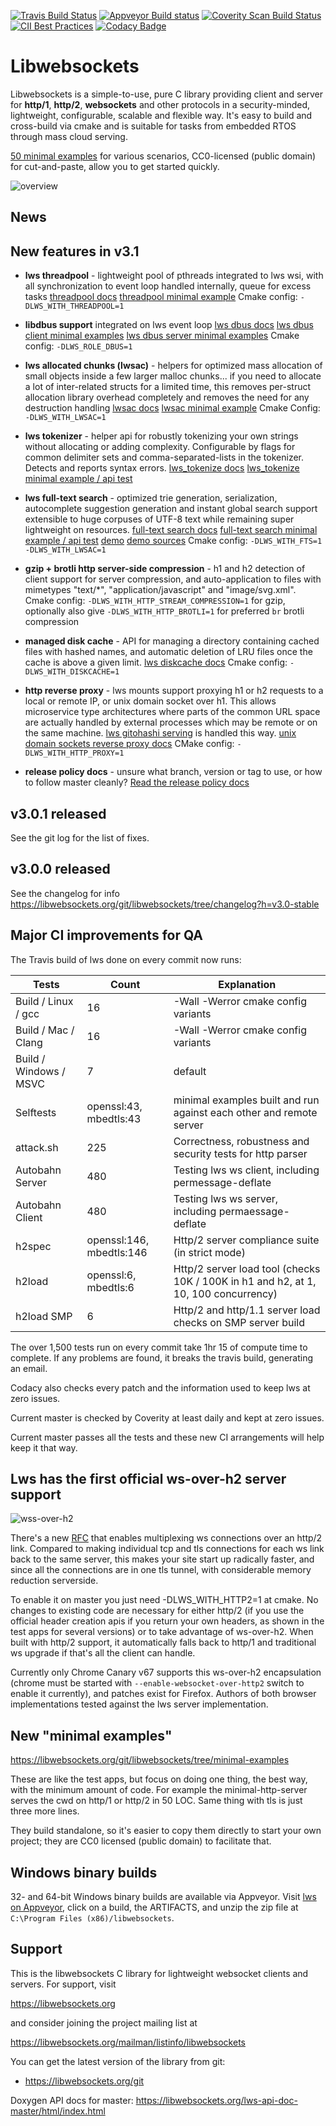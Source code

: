 [![Travis Build Status](https://travis-ci.org/warmcat/libwebsockets.svg)](https://travis-ci.org/warmcat/libwebsockets) [![Appveyor Build status](https://ci.appveyor.com/api/projects/status/qfasji8mnfnd2r8t?svg=true)](https://ci.appveyor.com/project/lws-team/libwebsockets) [![Coverity Scan Build Status](https://scan.coverity.com/projects/3576/badge.svg)](https://scan.coverity.com/projects/3576) [![CII Best Practices](https://bestpractices.coreinfrastructure.org/projects/2266/badge)](https://bestpractices.coreinfrastructure.org/projects/2266) [![Codacy Badge](https://api.codacy.com/project/badge/Grade/144fb195a83046e484a75c8b4c6cfc99)](https://www.codacy.com/app/lws-team/libwebsockets?utm_source=github.com&amp;utm_medium=referral&amp;utm_content=warmcat/libwebsockets&amp;utm_campaign=Badge_Grade)

# Libwebsockets

Libwebsockets is a simple-to-use, pure C library providing client and server
for **http/1**, **http/2**, **websockets** and other protocols in a security-minded,
lightweight, configurable, scalable and flexible way.  It's easy to build and
cross-build via cmake and is suitable for tasks from embedded RTOS through mass
cloud serving.

[50 minimal examples](https://libwebsockets.org/git/libwebsockets/tree/minimal-examples) for various scenarios, CC0-licensed (public domain) for cut-and-paste, allow you to get started quickly.

![overview](./doc-assets/lws-overview.svg)

News
----

## New features in v3.1

 - **lws threadpool** - lightweight pool of pthreads integrated to lws wsi, with all
   synchronization to event loop handled internally, queue for excess tasks
   [threadpool docs](https://libwebsockets.org/git/libwebsockets/tree/lib/misc/threadpool)
   [threadpool minimal example](https://libwebsockets.org/git/libwebsockets/tree/minimal-examples/ws-server/minimal-ws-server-threadpool)
   Cmake config: `-DLWS_WITH_THREADPOOL=1`

 - **libdbus support** integrated on lws event loop
   [lws dbus docs](https://libwebsockets.org/git/libwebsockets/tree/lib/roles/dbus)
   [lws dbus client minimal examples](https://libwebsockets.org/git/libwebsockets/tree/minimal-examples/dbus-client)
   [lws dbus server minimal examples](https://libwebsockets.org/git/libwebsockets/tree/minimal-examples/dbus-server)
   Cmake config: `-DLWS_ROLE_DBUS=1`

 - **lws allocated chunks (lwsac)** - helpers for optimized mass allocation of small
   objects inside a few larger malloc chunks... if you need to allocate a lot of
   inter-related structs for a limited time, this removes per-struct allocation
   library overhead completely and removes the need for any destruction handling
   [lwsac docs](https://libwebsockets.org/git/libwebsockets/tree/lib/misc/lwsac)
   [lwsac minimal example](https://libwebsockets.org/git/libwebsockets/tree/minimal-examples/api-tests/api-test-lwsac)
   Cmake Config: `-DLWS_WITH_LWSAC=1`

 - **lws tokenizer** - helper api for robustly tokenizing your own strings without
   allocating or adding complexity.  Configurable by flags for common delimiter
   sets and comma-separated-lists in the tokenizer.  Detects and reports syntax
   errors.
   [lws_tokenize docs](https://libwebsockets.org/git/libwebsockets/tree/include/libwebsockets/lws-tokenize.h)
   [lws_tokenize minimal example / api test](https://libwebsockets.org/git/libwebsockets/tree/minimal-examples/api-tests/api-test-lws_tokenize)

 - **lws full-text search** - optimized trie generation, serialization,
   autocomplete suggestion generation and instant global search support extensible
   to huge corpuses of UTF-8 text while remaining super lightweight on resources.
   [full-text search docs](https://libwebsockets.org/git/libwebsockets/tree/lib/misc/fts)
   [full-text search minimal example / api test](https://libwebsockets.org/git/libwebsockets/tree/minimal-examples/api-tests/api-test-fts)
   [demo](https://libwebsockets.org/ftsdemo/)
   [demo sources](https://libwebsockets.org/git/libwebsockets/tree/plugins/protocol_fulltext_demo.c)
   Cmake config: `-DLWS_WITH_FTS=1 -DLWS_WITH_LWSAC=1`

 - **gzip + brotli http server-side compression** - h1 and h2 detection of client support
   for server compression, and auto-application to files with mimetypes "text/*",
   "application/javascript" and "image/svg.xml".
   Cmake config: `-DLWS_WITH_HTTP_STREAM_COMPRESSION=1` for gzip, optionally also give
   `-DLWS_WITH_HTTP_BROTLI=1` for preferred `br` brotli compression

 - **managed disk cache** - API for managing a directory containing cached files
   with hashed names, and automatic deletion of LRU files once the cache is
   above a given limit.
   [lws diskcache docs](https://libwebsockets.org/git/libwebsockets/tree/include/libwebsockets/lws-diskcache.h)
   Cmake config: `-DLWS_WITH_DISKCACHE=1`

 - **http reverse proxy** - lws mounts support proxying h1 or h2 requests to
   a local or remote IP, or unix domain socket over h1.  This allows microservice
   type architectures where parts of the common URL space are actually handled
   by external processes which may be remote or on the same machine.
   [lws gitohashi serving](https://libwebsockets.org/git/) is handled this way.
   [unix domain sockets reverse proxy docs](https://libwebsockets.org/git/libwebsockets/tree/READMEs/README.unix-domain-reverse-proxy.md)
   CMake config: `-DLWS_WITH_HTTP_PROXY=1`

 - **release policy docs** - unsure what branch, version or tag to use, or how
   to follow master cleanly?  [Read the release policy docs](https://libwebsockets.org/git/libwebsockets/tree/READMEs/README.release-policy.md)

## v3.0.1 released

See the git log for the list of fixes.

## v3.0.0 released

See the changelog for info https://libwebsockets.org/git/libwebsockets/tree/changelog?h=v3.0-stable

## Major CI improvements for QA

The Travis build of lws done on every commit now runs:

Tests|Count|Explanation
---|---|---
Build / Linux / gcc|16|-Wall -Werror cmake config variants
Build / Mac / Clang|16|-Wall -Werror cmake config variants
Build / Windows / MSVC|7|default
Selftests|openssl:43, mbedtls:43|minimal examples built and run against each other and remote server
attack.sh|225|Correctness, robustness and security tests for http parser
Autobahn Server|480|Testing lws ws client, including permessage-deflate
Autobahn Client|480|Testing lws ws server, including permaessage-deflate
h2spec|openssl:146, mbedtls:146|Http/2 server compliance suite (in strict mode)
h2load|openssl:6, mbedtls:6|Http/2 server load tool (checks 10K / 100K in h1 and h2, at 1, 10, 100 concurrency)
h2load SMP|6|Http/2 and http/1.1 server load checks on SMP server build

The over 1,500 tests run on every commit take 1hr 15 of compute time to complete.
If any problems are found, it breaks the travis build, generating an email.

Codacy also checks every patch and the information used to keep lws at zero issues.

Current master is checked by Coverity at least daily and kept at zero issues.

Current master passes all the tests and these new CI arrangements will help
keep it that way.

## Lws has the first official ws-over-h2 server support

![wss-over-h2](./doc-assets/wss2.png)

There's a new [RFC](https://tools.ietf.org/html/rfc8441) that enables multiplexing ws connections
over an http/2 link.  Compared to making individual tcp and tls connections for
each ws link back to the same server, this makes your site start up radically
faster, and since all the connections are in one tls tunnel, with considerable memory
reduction serverside.

To enable it on master you just need -DLWS_WITH_HTTP2=1 at cmake.  No changes to
existing code are necessary for either http/2 (if you use the official header creation
apis if you return your own headers, as shown in the test apps for several versions)
or to take advantage of ws-over-h2.  When built with http/2 support, it automatically
falls back to http/1 and traditional ws upgrade if that's all the client can handle.

Currently only Chrome Canary v67 supports this ws-over-h2 encapsulation (chrome
must be started with `--enable-websocket-over-http2` switch to enable it currently),
and patches exist for Firefox.  Authors of both browser implementations tested
against the lws server implementation.

## New "minimal examples"

https://libwebsockets.org/git/libwebsockets/tree/minimal-examples

These are like the test apps, but focus on doing one thing, the best way, with the
minimum amount of code.  For example the minimal-http-server serves the cwd on
http/1 or http/2 in 50 LOC.  Same thing with tls is just three more lines.

They build standalone, so it's easier to copy them directly to start your own project; they
are CC0 licensed (public domain) to facilitate that.

## Windows binary builds

32- and 64-bit Windows binary builds are available via Appveyor.  Visit
[lws on Appveyor](https://ci.appveyor.com/project/lws-team/libwebsockets),
click on a build, the ARTIFACTS, and unzip the zip file at `C:\Program Files (x86)/libwebsockets`.

## Support

This is the libwebsockets C library for lightweight websocket clients and
servers.  For support, visit

 https://libwebsockets.org

and consider joining the project mailing list at

 https://libwebsockets.org/mailman/listinfo/libwebsockets

You can get the latest version of the library from git:

- https://libwebsockets.org/git

Doxygen API docs for master: https://libwebsockets.org/lws-api-doc-master/html/index.html

